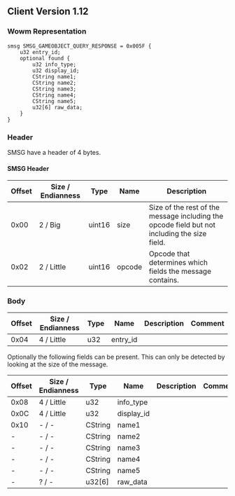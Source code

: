 ## Client Version 1.12

### Wowm Representation
```rust,ignore
smsg SMSG_GAMEOBJECT_QUERY_RESPONSE = 0x005F {
    u32 entry_id;
    optional found {
        u32 info_type;
        u32 display_id;
        CString name1;
        CString name2;
        CString name3;
        CString name4;
        CString name5;
        u32[6] raw_data;
    }
}
```
### Header
SMSG have a header of 4 bytes.

#### SMSG Header
| Offset | Size / Endianness | Type   | Name   | Description |
| ------ | ----------------- | ------ | ------ | ----------- |
| 0x00   | 2 / Big           | uint16 | size   | Size of the rest of the message including the opcode field but not including the size field.|
| 0x02   | 2 / Little        | uint16 | opcode | Opcode that determines which fields the message contains.|

### Body

| Offset | Size / Endianness | Type | Name | Description | Comment |
| ------ | ----------------- | ---- | ---- | ----------- | ------- |
| 0x04 | 4 / Little | u32 | entry_id |  |  |

Optionally the following fields can be present. This can only be detected by looking at the size of the message.

| Offset | Size / Endianness | Type | Name | Description | Comment |
| ------ | ----------------- | ---- | ---- | ----------- | ------- |
| 0x08 | 4 / Little | u32 | info_type |  |  |
| 0x0C | 4 / Little | u32 | display_id |  |  |
| 0x10 | - / - | CString | name1 |  |  |
| - | - / - | CString | name2 |  |  |
| - | - / - | CString | name3 |  |  |
| - | - / - | CString | name4 |  |  |
| - | - / - | CString | name5 |  |  |
| - | ? / - | u32[6] | raw_data |  |  |

